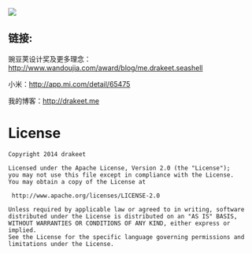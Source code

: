 ![](http://ww4.sinaimg.cn/large/86e2ff85gw1f39djw3kucj20m80goq74.jpg)

## 链接:

豌豆荚设计奖及更多理念：http://www.wandoujia.com/award/blog/me.drakeet.seashell

小米：http://app.mi.com/detail/65475


我的博客：http://drakeet.me

License
============

    Copyright 2014 drakeet

	Licensed under the Apache License, Version 2.0 (the "License");
	you may not use this file except in compliance with the License.
	You may obtain a copy of the License at

     http://www.apache.org/licenses/LICENSE-2.0

	Unless required by applicable law or agreed to in writing, software
	distributed under the License is distributed on an "AS IS" BASIS,
	WITHOUT WARRANTIES OR CONDITIONS OF ANY KIND, either express or implied.
	See the License for the specific language governing permissions and
	limitations under the License.
